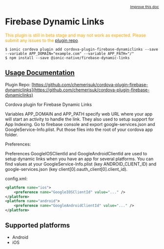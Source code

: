 <a style="float:right;font-size:12px;" href="http://github.com/ionic-team/ionic-native/edit/master/src/@ionic-native/plugins/firebase-dynamic-links/index.ts#L7">
  Improve this doc
</a>

# Firebase Dynamic Links
  <p style="color:orange">
    This plugin is still in beta stage and may not work as expected. Please
    submit any issues to the <a target="_blank"
    href="/issues">plugin repo</a>.
  </p>


```
$ ionic cordova plugin add cordova-plugin-firebase-dynamiclinks --save --variable APP_DOMAIN="example.com" --variable APP_PATH="/"
$ npm install --save @ionic-native/firebase-dynamic-links
```

## [Usage Documentation](https://ionicframework.com/docs/native/firebase-dynamic-links/)

Plugin Repo: [https://github.com/chemerisuk/cordova-plugin-firebase-dynamiclinks](https://github.com/chemerisuk/cordova-plugin-firebase-dynamiclinks)

Cordova plugin for Firebase Dynamic Links

Variables APP_DOMAIN and APP_PATH specify web URL where your app will start an activity to handle the link. They also used to setup support for App Indexing.
Go to firebase console and export google-services.json and GoogleService-Info.plist. Put those files into the root of your cordova app folder.

Preferences:

Preferences GoogleIOSClientId and GoogleAndroidClientId are used to setup dynamic links when you have an app for several platforms.
You can find values at your GoogleService-Info.plist (key ANDROID_CLIENT_ID) and google-services.json (key client[0].oauth_client[0].client_id).

config.xml:
```xml
<platform name="ios">
    <preference name="GoogleIOSClientId" value="..." />
</platform>
<platform name="android">
    <preference name="GoogleAndroidClientId" value="..." />
</platform>
```

## Supported platforms
- Android
- iOS



